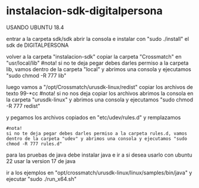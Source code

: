 # instalacion-sdk-digitalpersona

USANDO UBUNTU 18.4
 
entrar a la carpeta sdk/sdk 
abrir la consola e instalar con "sudo ./install" el sdk de DIGITALPERSONA

volver a la carpeta "instalacion-sdk" copiar la carpeta  "Crossmatch" en "usr/local/lib"
	#nota!
	si no te deja pegar debes darles permiso a la carpeta lib, vamos dentro de la carpeta "local" y abrimos una consola y ejecutamos "sudo chmod -R 777 lib"

luego vamos a "/opt/Crossmatch/urusdk-linux/redist" copiar los archivos de texto 99-*cc
	#nota!
	si no  nos deja copiar los archivos abrimos la consola en la carpeta "urusdk-linux" y abrimos una consola y ejecutamos "sudo chmod -R 777 redist"
	
y pegamos los archivos copiados en "etc/udev/rules.d"  y remplazamos

	#nota!
	si no te deja pegar debes darles permiso a la carpeta rules.d, vamos dentro de la carpeta "udev" y abrimos una consola y ejecutamos "sudo chmod -R 777 rules.d"

para las pruebas de java debe instalar java e ir a si desea usarlo con ubuntu 22 usar la version 17 de java

ir a los ejemplos en "opt/crossmatch/urusdk-linux/linux/samples/bin/java" y ejecutar "sudo ./run_x64.sh"
